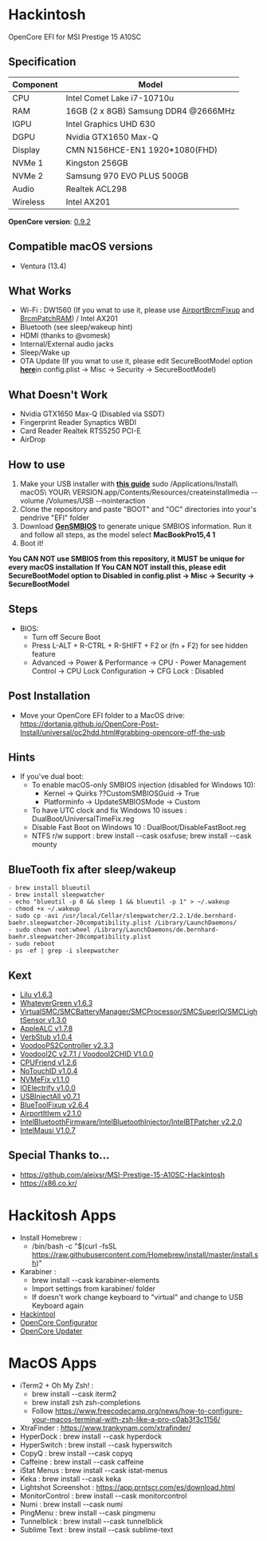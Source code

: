 # Hackintosh
OpenCore EFI for MSI Prestige 15 A10SC

## Specification
| **Component** | **Model** |
| ------------- | --------- |
| CPU | Intel Comet Lake i7-10710u |
| RAM | 16GB (2 x 8GB) Samsung DDR4 @2666MHz |
| IGPU | Intel Graphics UHD 630	|
| DGPU | Nvidia GTX1650 Max-Q |
| Display | CMN N156HCE-EN1 1920*1080(FHD) |
| NVMe 1 | Kingston 256GB |
| NVMe 2 | Samsung 970 EVO PLUS 500GB |
| Audio | Realtek ACL298 |
| Wireless | Intel AX201 |


**OpenCore version**: [0.9.2](https://github.com/acidanthera/opencorepkg/releases)

## Compatible macOS versions
 - Ventura (13.4)

## What Works
 - Wi-Fi : DW1560 (If you wnat to use it, please use [AirportBrcmFixup](https://github.com/acidanthera/AirportBrcmFixup) and [BrcmPatchRAM](https://github.com/acidanthera/BrcmPatchRAM)) / Intel AX201
 - Bluetooth (see sleep/wakeup hint)
 - HDMI (thanks to @vomesk)
 - Internal/External audio jacks
 - Sleep/Wake up
 - OTA Update (If you wnat to use it, please edit SecureBootModel option [**here**](https://dortania.github.io/OpenCore-Post-Install/universal/security/applesecureboot.html#securebootmodel)in config.plist -> Misc -> Security -> SecureBootModel)

## What Doesn't Work
 - Nvidia GTX1650 Max-Q (Disabled via SSDT)
 - Fingerprint Reader Synaptics WBDI
 - Card Reader Realtek RTS5250 PCI-E
 - AirDrop



## How to use
  1. Make your USB installer with [**this guide**](https://dortania.github.io/OpenCore-Install-Guide/installer-guide/)
  	sudo /Applications/Install\ macOS\ YOUR\ VERSION.app/Contents/Resources/createinstallmedia --volume /Volumes/USB --nointeraction 
  2. Clone the repository and paste "BOOT" and "OC" directories into your's pendrive "EFI" folder
  3. Download [**GenSMBIOS**](https://github.com/corpnewt/GenSMBIOS) to generate unique SMBIOS information. Run it and follow all steps, as the model select **MacBookPro15,4 1**
  4. Boot it!  

**You CAN NOT use SMBIOS from this repository, it MUST be unique for every macOS installation**
**If You CAN NOT install this, please edit SecureBootModel option to Disabled in config.plist -> Misc -> Security -> SecureBootModel**

## Steps
 - BIOS:
 	- Turn off Secure Boot
 	- Press L-ALT + R-CTRL + R-SHIFT + F2 or (fn + F2) for see hidden feature
 	- Advanced → Power & Performance → CPU - Power Management Control → CPU Lock Configuration → CFG Lock : Disabled

 		
## Post Installation
- Move your OpenCore EFI folder to a MacOS drive: https://dortania.github.io/OpenCore-Post-Install/universal/oc2hdd.html#grabbing-opencore-off-the-usb

## Hints
- If you've dual boot:
	- To enable macOS-only SMBIOS injection (disabled for Windows 10):
		- Kernel -> Quirks ??CustomSMBIOSGuid -> True
		- Platforminfo -> UpdateSMBIOSMode -> Custom
	- To have UTC clock and fix Windows 10 issues : DualBoot/UniversalTimeFix.reg
	- Disable Fast Boot on Windows 10 : DualBoot/DisableFastBoot.reg
	- NTFS r/w support : brew install --cask osxfuse; brew install --cask mounty

## BlueTooth fix after sleep/wakeup
	- brew install blueutil
	- brew install sleepwatcher
	- echo "blueutil -p 0 && sleep 1 && blueutil -p 1" > ~/.wakeup
	- chmod +x ~/.wakeup
	- sudo cp -avi /usr/local/Cellar/sleepwatcher/2.2.1/de.bernhard-baehr.sleepwatcher-20compatibility.plist /Library/LaunchDaemons/
	- sudo chown root:wheel /Library/LaunchDaemons/de.bernhard-baehr.sleepwatcher-20compatibility.plist
	- sudo reboot
	- ps -ef | grep -i sleepwatcher

## Kext
 - [Lilu v1.6.3](https://github.com/acidanthera/Lilu)
 - [WhateverGreen v1.6.3](https://github.com/acidanthera/WhateverGreen)
 - [VirtualSMC/SMCBatteryManager/SMCProcessor/SMCSuperIO/SMCLightSensor v1.3.0](https://github.com/acidanthera/VirtualSMC)
 - [AppleALC v1.7.8](https://github.com/acidanthera/AppleALC)
 - [VerbStub v1.0.4](https://github.com/hackintosh-stuff/ComboJack/tree/master/ComboJack_Installer)
 - [VoodooPS2Controller v2.3.3](https://github.com/acidanthera/VoodooPS2)
 - [VoodooI2C v2.7.1 / VoodooI2CHID V1.0.0](https://github.com/VoodooI2C/VoodooI2C)
 - [CPUFriend v1.2.6](https://github.com/acidanthera/CPUFriend)
 - [NoTouchID v1.0.4](https://github.com/al3xtjames/NoTouchID)
 - [NVMeFix v1.1.0](https://github.com/acidanthera/NVMeFix)
 - [IOElectrify v1.0.0](https://github.com/the-darkvoid/macOS-IOElectrify)
 - [USBInjectAll v0.7.1](https://github.com/Sniki/OS-X-USB-Inject-All)
 - [BlueToolFixup v2.6.4](https://github.com/acidanthera/BrcmPatchRAM)
 - [AirportItlwm v2.1.0](https://github.com/OpenIntelWireless/itlwm)
 - [IntelBluetoothFirmware/IntelBluetoothInjector/IntelBTPatcher v2.2.0](https://github.com/OpenIntelWireless/IntelBluetoothFirmware)
 - [IntelMausi V1.0.7](https://github.com/acidanthera/IntelMausi/)





## Special Thanks to...
 - https://github.com/aleixsr/MSI-Prestige-15-A10SC-Hackintosh
 - https://x86.co.kr/


# Hackitosh Apps
- Install Homebrew : 
	- /bin/bash -c "$(curl -fsSL https://raw.githubusercontent.com/Homebrew/install/master/install.sh)"
- Karabiner :
	- brew install --cask karabiner-elements
	- Import settings from karabiner/ folder
	- If doesn't work change keyboard to "virtual" and change to USB Keyboard again
- [Hackintool](https://github.com/benbaker76/Hackintool)
- [OpenCore Configurator](https://mackie100projects.altervista.org/download-opencore-configurator/)
- [OpenCore Updater](https://github.com/mswgen/oc-updater)


# MacOS Apps
- iTerm2 + Oh My Zsh! :
	- brew install --cask iterm2
	- brew install zsh zsh-completions
	- Follow https://www.freecodecamp.org/news/how-to-configure-your-macos-terminal-with-zsh-like-a-pro-c0ab3f3c1156/
- XtraFinder : https://www.trankynam.com/xtrafinder/
- HyperDock : brew install --cask hyperdock
- HyperSwitch : brew install --cask hyperswitch
- CopyQ : brew install --cask copyq
- Caffeine : brew install --cask caffeine
- iStat Menus : brew install --cask istat-menus
- Keka : brew install --cask keka
- Lightshot Screenshot : https://app.prntscr.com/es/download.html
- MonitorControl : brew install --cask monitorcontrol
- Numi : brew install --cask numi
- PingMenu : brew install --cask pingmenu
- Tunnelblick : brew install --cask tunnelblick
- Sublime Text : brew install --cask sublime-text